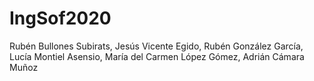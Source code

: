 # IngSof2020
Rubén Bullones Subirats,
Jesús Vicente Egido,
Rubén González García,
Lucía Montiel Asensio,
María del Carmen López Gómez,
Adrián Cámara Muñoz
